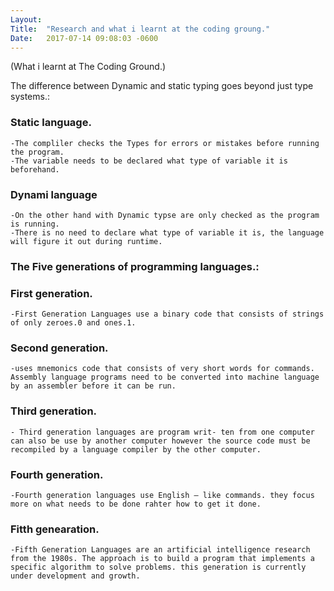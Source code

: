 ```yaml
---
Layout:	
Title:	"Research and what i learnt at the coding groung."
Date:	2017-07-14 09:08:03 -0600
---
```


(What i learnt at The Coding Ground.)

The difference between Dynamic and static typing goes beyond just type systems.:
### Static language.
	-The compliler checks the Types for errors or mistakes before running the program.
	-The variable needs to be declared what type of variable it is beforehand.
### Dynami language
	-On the other hand with Dynamic typse are only checked as the program is running.
	-There is no need to declare what type of variable it is, the language will figure it out during runtime.

### The Five generations of programming languages.:
### First generation.
	-First Generation Languages use a binary code that consists of strings of only zeroes.0 and ones.1.
### Second generation.
	-uses mnemonics code that consists of very short words for commands. Assembly language programs need to be converted into machine language by an assembler before it can be run.
### Third generation.
	- Third generation languages are program writ- ten from one computer can also be use by another computer however the source code must be recompiled by a language compiler by the other computer.
### Fourth generation.
	-Fourth generation languages use English – like commands. they focus more on what needs to be done rahter how to get it done.
### Fitth genearation.
	-Fifth Generation Languages are an artificial intelligence research from the 1980s. The approach is to build a program that implements a specific algorithm to solve problems. this generation is currently under development and growth.  
